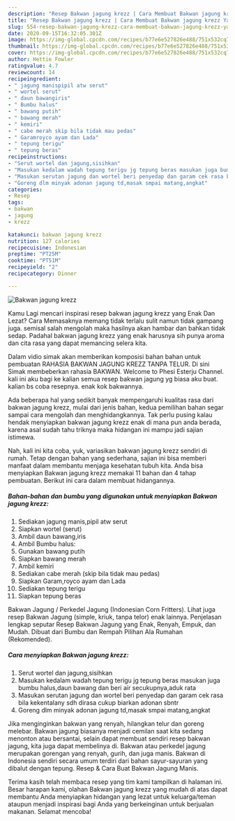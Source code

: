 ```yaml
---
description: "Resep Bakwan jagung krezz | Cara Membuat Bakwan jagung krezz Yang Enak Dan Lezat"
title: "Resep Bakwan jagung krezz | Cara Membuat Bakwan jagung krezz Yang Enak Dan Lezat"
slug: 554-resep-bakwan-jagung-krezz-cara-membuat-bakwan-jagung-krezz-yang-enak-dan-lezat
date: 2020-09-15T16:32:05.301Z
image: https://img-global.cpcdn.com/recipes/b77e6e527826e488/751x532cq70/bakwan-jagung-krezz-foto-resep-utama.jpg
thumbnail: https://img-global.cpcdn.com/recipes/b77e6e527826e488/751x532cq70/bakwan-jagung-krezz-foto-resep-utama.jpg
cover: https://img-global.cpcdn.com/recipes/b77e6e527826e488/751x532cq70/bakwan-jagung-krezz-foto-resep-utama.jpg
author: Hettie Fowler
ratingvalue: 4.7
reviewcount: 14
recipeingredient:
- " jagung manispipil atw serut"
- " wortel serut"
- " daun bawangiris"
- " Bumbu halus"
- " bawang putih"
- " bawang merah"
- " kemiri"
- " cabe merah skip bila tidak mau pedas"
- " Garamroyco ayam dan Lada"
- " tepung terigu"
- " tepung beras"
recipeinstructions:
- "Serut wortel dan jagung,sisihkan"
- "Masukan kedalam wadah tepung terigu jg tepung beras masukan juga bumbu halus,daun bawang dan beri air secukupnya,aduk rata"
- "Masukan serutan jagung dan wortel beri penyedap dan garam cek rasa bila kekentalany sdh dirasa cukup biarkan adonan sbntr"
- "Goreng dlm minyak adonan jagung td,masak smpai matang,angkat"
categories:
- Resep
tags:
- bakwan
- jagung
- krezz

katakunci: bakwan jagung krezz 
nutrition: 127 calories
recipecuisine: Indonesian
preptime: "PT25M"
cooktime: "PT51M"
recipeyield: "2"
recipecategory: Dinner

---
```



![Bakwan jagung krezz](https://img-global.cpcdn.com/recipes/b77e6e527826e488/751x532cq70/bakwan-jagung-krezz-foto-resep-utama.jpg)

Kamu Lagi mencari inspirasi resep bakwan jagung krezz yang Enak Dan Lezat? Cara Memasaknya memang tidak terlalu sulit namun tidak gampang juga. semisal salah mengolah maka hasilnya akan hambar dan bahkan tidak sedap. Padahal bakwan jagung krezz yang enak harusnya sih punya aroma dan cita rasa yang dapat memancing selera kita.

Dalam vidio simak akan memberikan komposisi bahan bahan untuk pembuatan RAHASIA BAKWAN JAGUNG KREZZ TANPA TELUR. Di sini Simak membeberkan rahasia BAKWAN. Welcome to Phesi Esterju Channel. kali ini aku bagi ke kalian semua resep bakwan jagung yg biasa aku buat. kalian bs coba resepnya. enak kok bakwannya.

Ada beberapa hal yang sedikit banyak mempengaruhi kualitas rasa dari bakwan jagung krezz, mulai dari jenis bahan, kedua pemilihan bahan segar sampai cara mengolah dan menghidangkannya. Tak perlu pusing kalau hendak menyiapkan bakwan jagung krezz enak di mana pun anda berada, karena asal sudah tahu triknya maka hidangan ini mampu jadi sajian istimewa.


Nah, kali ini kita coba, yuk, variasikan bakwan jagung krezz sendiri di rumah. Tetap dengan bahan yang sederhana, sajian ini bisa memberi manfaat dalam membantu menjaga kesehatan tubuh kita. Anda bisa menyiapkan Bakwan jagung krezz memakai 11 bahan dan 4 tahap pembuatan. Berikut ini cara dalam membuat hidangannya.

<!--inarticleads1-->

##### Bahan-bahan dan bumbu yang digunakan untuk menyiapkan Bakwan jagung krezz:

1. Sediakan  jagung manis,pipil atw serut
1. Siapkan  wortel (serut)
1. Ambil  daun bawang,iris
1. Ambil  Bumbu halus:
1. Gunakan  bawang putih
1. Siapkan  bawang merah
1. Ambil  kemiri
1. Sediakan  cabe merah (skip bila tidak mau pedas)
1. Siapkan  Garam,royco ayam dan Lada
1. Sediakan  tepung terigu
1. Siapkan  tepung beras


Bakwan Jagung / Perkedel Jagung (Indonesian Corn Fritters). Lihat juga resep Bakwan Jagung (simple, kriuk, tanpa telor) enak lainnya. Penjelasan lengkap seputar Resep Bakwan Jagung yang Enak, Renyah, Empuk, dan Mudah. Dibuat dari Bumbu dan Rempah Pilihan Ala Rumahan (Rekomended). 

<!--inarticleads2-->

##### Cara menyiapkan Bakwan jagung krezz:

1. Serut wortel dan jagung,sisihkan
1. Masukan kedalam wadah tepung terigu jg tepung beras masukan juga bumbu halus,daun bawang dan beri air secukupnya,aduk rata
1. Masukan serutan jagung dan wortel beri penyedap dan garam cek rasa bila kekentalany sdh dirasa cukup biarkan adonan sbntr
1. Goreng dlm minyak adonan jagung td,masak smpai matang,angkat


Jika menginginkan bakwan yang renyah, hilangkan telur dan goreng melebar. Bakwan jagung biasanya menjadi cemilan saat kita sedang menonton atau bersantai, selain dapat membuat sendiri resep bakwan jagung, kita juga dapat membelinya di. Bakwan atau perkedel jagung merupakan gorengan yang renyah, gurih, dan juga manis. Bakwan di Indonesia sendiri secara umum terdiri dari bahan sayur-sayuran yang dibalut dengan tepung. Resep &amp; Cara Buat Bakwan Jagung Manis. 

Terima kasih telah membaca resep yang tim kami tampilkan di halaman ini. Besar harapan kami, olahan Bakwan jagung krezz yang mudah di atas dapat membantu Anda menyiapkan hidangan yang lezat untuk keluarga/teman ataupun menjadi inspirasi bagi Anda yang berkeinginan untuk berjualan makanan. Selamat mencoba!
